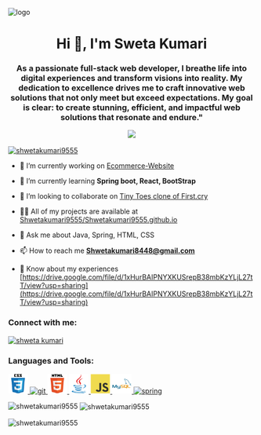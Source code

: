 ![logo](https://try.line2.com/wp-content/uploads/2020/09/gif_1.gif)
<h1 align="center">Hi 👋, I'm Sweta Kumari</h1>

<h3 align="center">As a passionate full-stack web developer, I breathe life into digital experiences and transform visions into reality. My dedication to excellence drives me to craft innovative web solutions that not only meet but exceed expectations. My goal is clear: to create stunning, efficient, and impactful web solutions that resonate and endure."</h3>

<p align="center"> <img src="https://substackcdn.com/image/fetch/f_auto,q_auto:good,fl_progressive:steep/https%3A%2F%2Fsubstack-post-media.s3.amazonaws.com%2Fpublic%2Fimages%2Fc9199d0e-a3d1-4877-a998-487d5a5bb6d4_480x270.gif" /> </p>

<p align="left"> <a href="https://github.com/ryo-ma/github-profile-trophy"><img src="https://github-profile-trophy.vercel.app/?username=shwetakumari9555" alt="shwetakumari9555" /></a> </p>

- 🔭 I’m currently working on [Ecommerce-Website](https://github.com/Shwetakumari9555/vogue-pocket-8479)

- 🌱 I’m currently learning **Spring boot, React, BootStrap**

- 👯 I’m looking to collaborate on [Tiny Toes clone of First.cry](https://github.com/viveKing21/tiny-toes-ecom)

- 👨‍💻 All of my projects are available at [Shwetakumari9555/Shwetakumari9555.github.io](Shwetakumari9555/Shwetakumari9555.github.io)

- 💬 Ask me about Java, Spring, HTML, CSS

- 📫 How to reach me **Shwetakumari8448@gmail.com**

- 📄 Know about my experiences [https://drive.google.com/file/d/1xHurBAIPNYXKUSrepB38mbKzYLjL27tT/view?usp=sharing](https://drive.google.com/file/d/1xHurBAIPNYXKUSrepB38mbKzYLjL27tT/view?usp=sharing)

<h3 align="left">Connect with me:</h3>
<p align="left">
<a href="https://linkedin.com/in/shweta kumari" target="blank"><img align="center" src="https://raw.githubusercontent.com/rahuldkjain/github-profile-readme-generator/master/src/images/icons/Social/linked-in-alt.svg" alt="shweta kumari" height="30" width="40" /></a>
</p>

<h3 align="left">Languages and Tools:</h3>
<p align="left"> <a href="https://www.w3schools.com/css/" target="_blank" rel="noreferrer"> <img src="https://raw.githubusercontent.com/devicons/devicon/master/icons/css3/css3-original-wordmark.svg" alt="css3" width="40" height="40"/> </a> <a href="https://git-scm.com/" target="_blank" rel="noreferrer"> <img src="https://www.vectorlogo.zone/logos/git-scm/git-scm-icon.svg" alt="git" width="40" height="40"/> </a> <a href="https://www.w3.org/html/" target="_blank" rel="noreferrer"> <img src="https://raw.githubusercontent.com/devicons/devicon/master/icons/html5/html5-original-wordmark.svg" alt="html5" width="40" height="40"/> </a> <a href="https://www.java.com" target="_blank" rel="noreferrer"> <img src="https://raw.githubusercontent.com/devicons/devicon/master/icons/java/java-original.svg" alt="java" width="40" height="40"/> </a> <a href="https://developer.mozilla.org/en-US/docs/Web/JavaScript" target="_blank" rel="noreferrer"> <img src="https://raw.githubusercontent.com/devicons/devicon/master/icons/javascript/javascript-original.svg" alt="javascript" width="40" height="40"/> </a> <a href="https://www.mysql.com/" target="_blank" rel="noreferrer"> <img src="https://raw.githubusercontent.com/devicons/devicon/master/icons/mysql/mysql-original-wordmark.svg" alt="mysql" width="40" height="40"/> </a> <a href="https://spring.io/" target="_blank" rel="noreferrer"> <img src="https://www.vectorlogo.zone/logos/springio/springio-icon.svg" alt="spring" width="40" height="40"/> </a> </p>

<p><img align="left" src="https://github-readme-stats.vercel.app/api/top-langs?username=shwetakumari9555&show_icons=true&locale=en&layout=compact" alt="shwetakumari9555" /></p>

<p>&nbsp;<img align="center" src="https://github-readme-stats.vercel.app/api?username=shwetakumari9555&show_icons=true&locale=en" alt="shwetakumari9555" /></p>

<p><img align="center" src="https://github-readme-streak-stats.herokuapp.com/?user=shwetakumari9555&" alt="shwetakumari9555" /></p>

